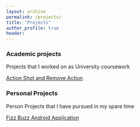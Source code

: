 ```yaml
---
layout: archive
permalink: /projects/
title: "Projects"
author_profile: true
header:
---
```

### Academic projects
Projects that I worked on as University coursework

[Action Shot and Remove Action](https://lancelancezhang.github.io/MatlabImageEditor/)

### Personal Projects
Person Projects that I have pursued in my spare time

[Fizz Buzz Android Application](https://lancelancezhang.github.io/AndroidFizzBuzz/)

